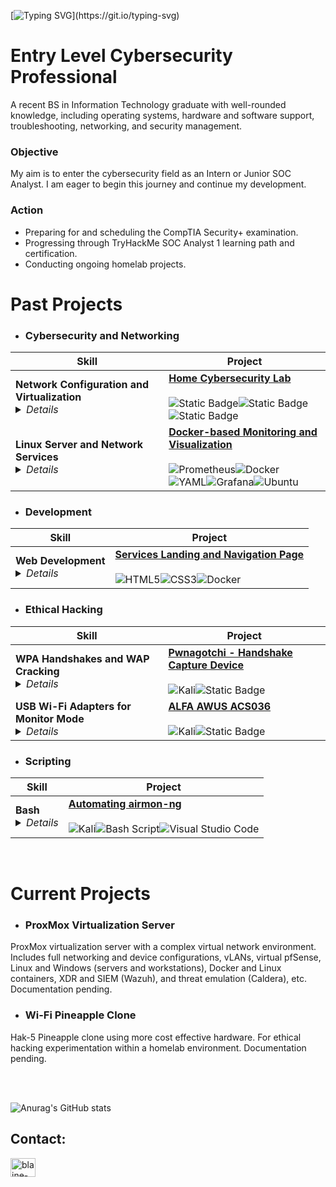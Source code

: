 [![Typing SVG](https://readme-typing-svg.demolab.com?font=Fira+Code&size=40&duration=4000&pause=1000&width=1000&height=75&lines=Hi%2C+I'm+Blaine.+Glad+you+made+it+here.)](https://git.io/typing-svg)
# Entry Level Cybersecurity Professional 

A recent BS in Information Technology graduate with well-rounded knowledge, including operating systems, hardware and software support, troubleshooting, networking, and security management.

### Objective
My aim is to enter the cybersecurity field as an Intern or Junior SOC Analyst. I am eager to begin this journey and continue my development.

### Action
* Preparing for and scheduling the CompTIA Security+ examination.  
* Progressing through TryHackMe SOC Analyst 1 learning path and certification.
* Conducting ongoing homelab projects.


# Past Projects 

* ### Cybersecurity and Networking
| Skill                                    | Project                        |
|------------------------------------------|--------------------------------|
| <b>Network Configuration and Virtualization</b><details><summary><i>Details</i></summary><br>- VMware<br>- Subnetting<br>- Firewall Rules<br>- IP assignments<br>- DHCP<br>- DNS<br>- Virtualization<br>- Vulnerability scanning<br>- Host/Network hardening<br>- Pen testing</details> |[**Home Cybersecurity Lab**](https://github.com/blaine-geiger/homelab)<br><br>![Static Badge](https://img.shields.io/badge/VMware-yellow?style=plastic)![Static Badge](https://img.shields.io/badge/pfSense-green?style=plastic)![Static Badge](https://img.shields.io/badge/Nessus-rebeccapurple?style=plastic)|
| <b>Linux Server and Network Services</b><details><summary><i>Details</i></summary><br>- SIEM<br>- Headless Ubuntu server<br>- Linux CLI and system study<br>- Docker and docker-compose<br>- yaml/config files<br>- Tech stacks<br>- Remote Server Logging, Querying, Visualization<br>- Prometheus, Node Exporter, Telegraf<br>- Loki, Promtail, Fail2ban<br>- InfluxDB, Portainer, Grafana</details> |[**Docker-based Monitoring and Visualization**](https://github.com/blaine-geiger/Pi5-Ubuntu-Server)<br><br>![Prometheus](https://img.shields.io/badge/Prometheus-E6522C?style=plastic&logo=Prometheus&logoColor=white)![Docker](https://img.shields.io/badge/docker-%230db7ed.svg?style=plastic&logo=docker&logoColor=white)<br>![YAML](https://img.shields.io/badge/yaml-%23ffffff.svg?style=plastic&logo=yaml&logoColor=151515)![Grafana](https://img.shields.io/badge/grafana-%23F46800.svg?style=plastic&logo=grafana&logoColor=white)![Ubuntu](https://img.shields.io/badge/Ubuntu-E95420?style=plastic&logo=ubuntu&logoColor=white)|


* ### Development
| Skill                                    | Project                        |
|------------------------------------------|--------------------------------|
| <b>Web Development</b><details><summary><i>Details</i></summary><br>Using HTML and CSS to develop a web interface<br> for easy navigation of network Docker service GUIs.<br> Attention to design and UI/UX details.</details> |[**Services Landing and Navigation Page**](https://github.com/blaine-geiger/home-network-dashboard)<br><br>![HTML5](https://img.shields.io/badge/html5-%23E34F26.svg?style=plastic&logo=html5&logoColor=white)![CSS3](https://img.shields.io/badge/css3-%231572B6.svg?style=plastic&logo=css3&logoColor=white)![Docker](https://img.shields.io/badge/docker-%230db7ed.svg?style=plastic&logo=docker&logoColor=white)| 


* ### Ethical Hacking
| Skill                                    | Project                        |
|------------------------------------------|--------------------------------|
| <b>WPA Handshakes and WAP Cracking</b><details><summary><i>Details</i></summary><br>- WPA handshakes<br>- Deauthentication<br>- config.toml files<br>- Bettercap<br>- pcap files<br>- Password cracking<br>- Kali<br>- Hashcat<br>- Wordlists</details> |[**Pwnagotchi - Handshake Capture Device**](https://github.com/blaine-geiger/Pwnagotchi)<br><br>![Kali](https://img.shields.io/badge/Kali-268BEE?style=plastic&logo=kalilinux&logoColor=white)![Static Badge](https://img.shields.io/badge/Hashcat-purple?style=plastic)|
| <b>USB Wi-Fi Adapters for Monitor Mode</b><details><summary><i>Details</i></summary><br>- Adapter chipsets<br>- Linux driver installation<br>- Aircrack-ng suite<br>- Monitor mode<br>- Passive sniffing<br>- Packet injection</details> |[**ALFA AWUS ACS036**](https://github.com/blaine-geiger/alfa-036-acs)<br><br>![Kali](https://img.shields.io/badge/Kali-268BEE?style=plastic&logo=kalilinux&logoColor=white)![Static Badge](https://img.shields.io/badge/Wi--Fi%20Hacking-crimson?style=plastic)|


* ### Scripting
| Skill                                    | Project                        |
|------------------------------------------|--------------------------------|
| <b>Bash</b><details><summary><i>Details</i></summary><br>- Bash shell scripting<br>- Automation of repitive CLI<br>- Configure monitor mode<br>- Macchanger<br>- Streamline workflow</details> |[**Automating airmon-ng**](https://github.com/blaine-geiger/automate-airmon)<br><br>![Kali](https://img.shields.io/badge/Kali-268BEE?style=plastic&logo=kalilinux&logoColor=white)![Bash Script](https://img.shields.io/badge/bash_script-%23121011.svg?style=plastic&logo=gnu-bash&logoColor=white)![Visual Studio Code](https://img.shields.io/badge/Visual%20Studio%20Code-0078d7.svg?style=plastic&logo=visual-studio-code&logoColor=white)|
<br>

# Current Projects
* ### ProxMox Virtualization Server
ProxMox virtualization server with a complex virtual network environment. Includes full networking and device configurations, vLANs, virtual pfSense, Linux and Windows (servers and workstations), Docker and Linux containers, XDR and SIEM (Wazuh), and threat emulation (Caldera), etc. Documentation pending.  

* ### Wi-Fi Pineapple Clone
Hak-5 Pineapple clone using more cost effective hardware. For ethical hacking experimentation within a homelab environment. Documentation pending.

<br><br>

![Anurag's GitHub stats](https://github-readme-stats.vercel.app/api?username=blaine-geiger&show_icons=true&theme=radical&hide=commits)


<h2>Contact:</h2>
<a href="https://linkedin.com/in/blaine-geiger-999b81329" target="blank"><img align="center" src="https://raw.githubusercontent.com/rahuldkjain/github-profile-readme-generator/master/src/images/icons/Social/linked-in-alt.svg" alt="blaine-geiger-999b81329" height="30" width="40" /></a>




<!--
** x ** is a ✨ _special_ ✨ repository because its `README.md` (this file) appears on your GitHub profile.
You can click the Preview link to take a look at your changes.
Here are some ideas to get you started:

- 🔭 I’m currently working on ...
- 🌱 I’m currently learning ...
- 👯 I’m looking to collaborate on ...
- 🤔 I’m looking for help with ...
- 💬 Ask me about ...
- 📫 How to reach me: ...
- 😄 Pronouns: ...
- ⚡ Fun fact: ...
-->


